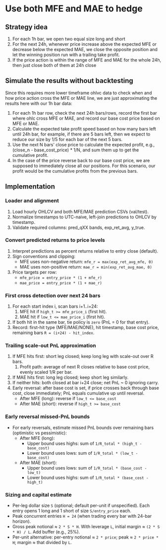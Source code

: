 # Use both MFE and MAE to hedge

## Strategy idea

1. For each 1h bar, we open two equal size long and short
2. For the next 24h, whenever price increase above the expected MFE or decrease below the expected MAE, we close the opposite position and let the winning position run with a trailing take profit.
3. If the price action is within the range of MFE and MAE for the whole 24h, then just close both of them at 24h close

## Simulate the results without backtesting

Since this requires more lower timeframe ohlvc data to check when and how price action cross the MFE or MAE line, we are just approximating the results here with our 1h bar data:

1. For each 1h bar row, check the next 24h bars/rows, record the first bar where ohlc cross MFE or MAE, and record our base cost price based on MFE or MAE.
2. Calculate the expected take profit speed based on how many bars left until 24h bar, for example, if there are 5 bars left, then we expect to reduce our size by 1/5 for each bar of the next 5 bars.
3. Use the next N bars' close price to calculate the expected profit, e.g., (close_n - base_cost_price) * 1/N, and sum them up to get the cumulative profit.
4. In the case of the price reverse back to our base cost price, we are supposed to immediately close all our positions. For this scenario, our profit would be the cumulative profits from the previous bars.

## Implementation

### Loader and alignment
1. Load hourly OHLCV and both MFE/MAE prediction CSVs (val/test).
2. Normalize timestamps to UTC-naive, left-join predictions to OHLCV by timestamp.
3. Validate required columns: pred_qXX bands, exp_ret_avg, y_true.
### Convert predicted returns to price levels
1. Interpret predictions as percent returns relative to entry close (default).
2. Sign conventions and clipping:
    - MFE uses non-negative return: `mfe_r = max(exp_ret_avg_mfe, 0)`
    - MAE uses non-positive return: `mae_r = min(exp_ret_avg_mae, 0)`
3. Price targets per row:
    - `mfe_price = entry_price * (1 + mfe_r)`
    - `mae_price = entry_price * (1 + mae_r)`
### First cross detection over next 24 bars
1. For each start index i, scan bars i+1..i+24:
    1. MFE hit if `high_t >= mfe_price_i` (first hit).
    2. MAE hit if `low_t <= mae_price_i` (first hit).
2. If both hit in the same bar, tie policy is `zero` (PnL = 0 for that entry).
3. Record: first-hit type (MFE/MAE/NONE), hit timestamp, base cost price, remaining bars `R = (i+24) - hit_index`.
### Trailing scale-out PnL approximation
1. If MFE hits first: short leg closed; keep long leg with scale-out over R bars.
    1. Profit path: average of next R closes relative to base cost price, evenly scaled 1/R per bar.
2. If MAE hits first: long leg closed; keep short leg similarly.
3. If neither hits: both closed at bar i+24 close; net PnL ~ 0 ignoring carry.
4. Early reversal: after base cost is set, if price crosses back through base cost, close immediately; PnL equals cumulative up until reversal.
    - After MFE (long): reverse if `low_t <= base_cost`
    - After MAE (short): reverse if `high_t >= base_cost`

### Early reversal missed-PnL bounds
- For early reversals, estimate missed PnL bounds over remaining bars (optimistic vs pessimistic):
    - After MFE (long):
        - Upper bound uses highs: sum of `1/R_total * (high_t - base_cost)`
        - Lower bound uses lows:  sum of `1/R_total * (low_t - base_cost)`
    - After MAE (short):
        - Upper bound uses lows:  sum of `1/R_total * (base_cost - low_t)`
        - Lower bound uses highs: sum of `1/R_total * (base_cost - high_t)`

### Sizing and capital estimate
- Per-leg dollar size `S` (optional; default per-unit if unspecified). Each entry opens 1 long and 1 short of size `S/entry_price` each.
- Peak concurrent entries `H = 24` (when trading every bar with 24-bar horizon).
- Gross peak notional ≈ `2 * S * H`. With leverage `L`, initial margin ≈ `(2 * S * H) / L`. Add buffer (e.g., 25%).
- Per-unit alternative: per-entry notional ≈ `2 * price`; peak ≈ `2 * price * H`; margin ≈ that divided by `L`.